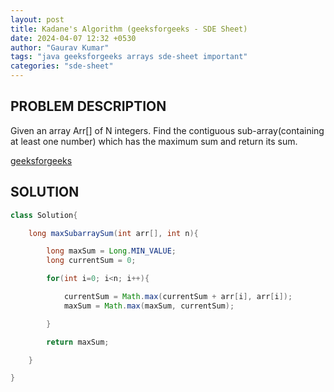 ```yaml
---
layout: post
title: Kadane's Algorithm (geeksforgeeks - SDE Sheet)
date: 2024-04-07 12:32 +0530
author: "Gaurav Kumar"
tags: "java geeksforgeeks arrays sde-sheet important"
categories: "sde-sheet"
---
```


## PROBLEM DESCRIPTION

Given an array Arr[] of N integers. Find the contiguous sub-array(containing at least one number) which has the maximum sum and return its sum.

[geeksforgeeks](https://www.geeksforgeeks.org/problems/kadanes-algorithm-1587115620/1?page=1)

## SOLUTION

```java
class Solution{

    long maxSubarraySum(int arr[], int n){

        long maxSum = Long.MIN_VALUE;
        long currentSum = 0;

        for(int i=0; i<n; i++){

            currentSum = Math.max(currentSum + arr[i], arr[i]);
            maxSum = Math.max(maxSum, currentSum);

        }

        return maxSum;

    }

}
```
